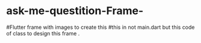 # ask-me-questition-Frame-
#Flutter frame with images to create this 
#this in not main.dart but this code of class to design this frame .
